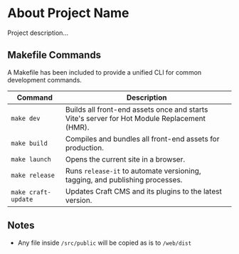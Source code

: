 # About Project Name

Project description...

## Makefile Commands

A Makefile has been included to provide a unified CLI for common development commands.

| Command          | Description                                                                 |
| ---------------- | --------------------------------------------------------------------------- |
| `make dev`       | Builds all front-end assets once and starts Vite's server for Hot Module Replacement (HMR). |
| `make build`     | Compiles and bundles all front-end assets for production.                  |
| `make launch`    | Opens the current site in a browser.                                       |
| `make release`   | Runs `release-it` to automate versioning, tagging, and publishing processes. |
| `make craft-update` | Updates Craft CMS and its plugins to the latest version. |

## Notes

- Any file inside `/src/public` will be copied as is to `/web/dist`
